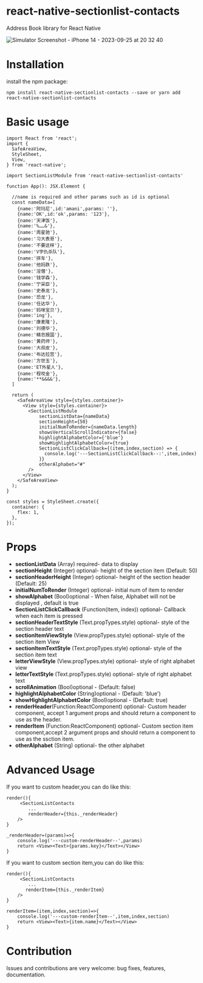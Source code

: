 # react-native-sectionlist-contacts
Address Book library for React Native


![Simulator Screenshot - iPhone 14 - 2023-09-25 at 20 32 40](https://github.com/cq0702/react-native-sectionlist-contacts/assets/18210575/24d84795-73ca-43e2-8a67-b52bbc8cd01b)

Installation
=========
install the npm package:

    npm install react-native-sectionlist-contacts --save or yarn add react-native-sectionlist-contacts

Basic usage
=========
    import React from 'react';
    import {
      SafeAreaView,
      StyleSheet,
      View,
    } from 'react-native';
    
    import SectionListModule from 'react-native-sectionlist-contacts'
    
    function App(): JSX.Element {
    
      //name is required and other params such as id is optional
      const nameData=[
        {name:'阿玛尼',id:'amani',params: ''},
        {name:'OK',id:'ok',params: '123'},
        {name:'天津饭'},
        {name:'%……&'},
        {name:'周星驰'},
        {name:'习大表哥'},
        {name:'不要这样'},
        {name:'V字仇杀队'},
        {name:'拼车'},
        {name:'他妈跌'},
        {name:'淫僧'},
        {name:'钱学森'},
        {name:'宁采臣'},
        {name:'史泰龙'},
        {name:'恐龙'},
        {name:'任达华'},
        {name:'妈咪宝贝'},
        {name:'ing'},
        {name:'康麦隆'},
        {name:'刘德华'},
        {name:'精忠报国'},
        {name:'黄药师'},
        {name:'大叔皮'},
        {name:'布达拉宫'},
        {name:'方世玉'},
        {name:'ET外星人'},
        {name:'程咬金'},
        {name:'**&&&&'},
      ]
    
      return (
        <SafeAreaView style={styles.container}>
          <View style={styles.container}>
            <SectionListModule
                sectionListData={nameData}
                sectionHeight={50}
                initialNumToRender={nameData.length}
                showsVerticalScrollIndicator={false}
                highlightAlphabetColor={'blue'}
                showHighlightAlphabetColor={true}
                SectionListClickCallback={(item,index,section) => {
                  console.log('---SectionListClickCallback--:',item,index)
                }}
                otherAlphabet="#"
            />
          </View>
        </SafeAreaView>
      );
    }
    
    const styles = StyleSheet.create({
      container: {
        flex: 1,
      },
    });
Props
=========

* **sectionListData** (Array) required- data to display
* **sectionHeight** (Integer) optional- height of the section item (Default: 50)
* **sectionHeaderHeight** (Integer) optional- height of the section header (Default: 25)
* **initialNumToRender** (Integer) optional- initial num of item to render
* **showAlphabet** (Bool)optional - When false, Alphabet will not be displayed , default is true
* **SectionListClickCallback** (Function(item, index)) optional- Callback when each item is pressed
* **sectionHeaderTextStyle** (Text.propTypes.style) optional- style of the section header text 
* **sectionItemViewStyle** (View.propTypes.style) optional- style of the section item View 
* **sectionItemTextStyle** (Text.propTypes.style) optional- style of the section item text
* **letterViewStyle** (View.propTypes.style) optional- style of right alphabet view
* **letterTextStyle** (Text.propTypes.style) optional- style of right alphabet text
* **scrollAnimation** (Bool)optional - (Default: false)
* **highlightAlphabetColor** (String)optional - (Default: 'blue')
* **showHighlightAlphabetColor** (Bool)optional - (Default: true)
* **renderHeader**(Function:ReactComponent) optional-  Custom header component, accept 1 argument props and should return a component to use as the header.
* **renderItem** (Function:ReactComponent) optional- Custom section item component,accept 2 argument props and should return a component to use as the ssction item.
* **otherAlphabet** (String) optional- the other alphabet

Advanced Usage
=========

If you want to custom header,you can do like this:

    render(){
         <SectionListContacts
            ...
            renderHeader={this._renderHeader}
        />
    }
    
    _renderHeader=(params)=>{
        console.log('---custom-renderHeader--',params)
        return <View><Text>{params.key}</Text></View>
    }
    
If you want to custom section item,you can do like this:

    render(){
         <SectionListContacts
            ...
           renderItem={this._renderItem}
        />
    }

    renderItem=(item,index,section)=>{
        console.log('---custom-renderItem--',item,index,section)
        return <View><Text>{item.name}</Text></View>
    }
    
Contribution
=========

Issues and contributions are very welcome: bug fixes, features, documentation.

